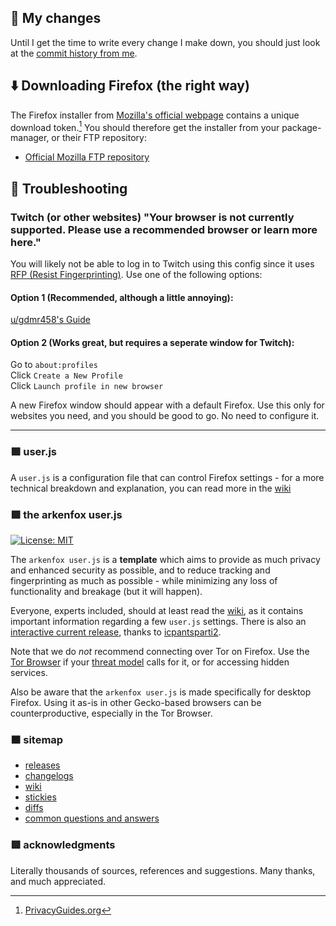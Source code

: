 ## 📃 My changes
Until I get the time to write every change I make down, you should just look at the [commit history from me](https://github.com/Wraaath/user.js/commits/master/?author=Wraaath).

## ⬇️ Downloading Firefox (the right way)
The Firefox installer from [Mozilla's official webpage](https://www.mozilla.org/en-US/firefox/new/) contains a unique download token.[^1] You should therefore get the installer from your package-manager, or their FTP repository:
* [Official Mozilla FTP repository](https://ftp.mozilla.org/pub/firefox/releases/)

[^1]: [PrivacyGuides.org](https://www.privacyguides.org/en/desktop-browsers/?h=firefox#firefox)

## 📖 Troubleshooting
### Twitch (or other websites) "Your browser is not currently supported. Please use a recommended browser or learn more here."
You will likely not be able to log in to Twitch using this config since it uses [RFP (Resist Fingerprinting)](https://github.com/arkenfox/user.js/wiki/3.3-Overrides-%5BTo-RFP-or-Not%5D#-fingerprinting). Use one of the following options:

#### Option 1 (Recommended, although a little annoying):
[u/gdmr458's Guide](https://www.reddit.com/r/LibreWolf/comments/17c8owv/comment/k5w373h/?utm_source=share&utm_medium=web3x&utm_name=web3xcss&utm_term=1&utm_content=share_button)

#### Option 2 (Works great, but requires a seperate window for Twitch):
Go to `about:profiles` \
Click `Create a New Profile` \
Click `Launch profile in new browser`

A new Firefox window should appear with a default Firefox. Use this only for websites you need, and you should be good to go. No need to configure it.

---

### 🟪  user.js
A `user.js` is a configuration file that can control Firefox settings - for a more technical breakdown and explanation, you can read more in the [wiki](https://github.com/arkenfox/user.js/wiki/2.1-User.js)

### 🟩  the arkenfox user.js

[![License: MIT](https://img.shields.io/badge/License-MIT-yellow.svg)](https://opensource.org/licenses/MIT)

The `arkenfox user.js` is a **template** which aims to provide as much privacy and enhanced security as possible, and to reduce tracking and fingerprinting as much as possible - while minimizing any loss of functionality and breakage (but it will happen).

Everyone, experts included, should at least read the [wiki](https://github.com/arkenfox/user.js/wiki), as it contains important information regarding a few `user.js` settings. There is also an [interactive current release](https://arkenfox.github.io/gui/), thanks to [icpantsparti2](https://github.com/icpantsparti2).

Note that we do *not* recommend connecting over Tor on Firefox. Use the [Tor Browser](https://www.torproject.org/projects/torbrowser.html.en) if your [threat model](https://2019.www.torproject.org/about/torusers.html) calls for it, or for accessing hidden services.

Also be aware that the `arkenfox user.js` is made specifically for desktop Firefox. Using it as-is in other Gecko-based browsers can be counterproductive, especially in the Tor Browser.

### 🟧  sitemap

 - [releases](https://github.com/arkenfox/user.js/releases)
 - [changelogs](https://github.com/arkenfox/user.js/issues?utf8=%E2%9C%93&q=is%3Aissue+label%3Achangelog)
 - [wiki](https://github.com/arkenfox/user.js/wiki)
 - [stickies](https://github.com/arkenfox/user.js/issues?q=is%3Aissue+is%3Aopen+label%3A%22sticky+topic%22)
 - [diffs](https://github.com/arkenfox/user.js/issues?q=is%3Aissue+label%3Adiffs)
 - [common questions and answers](https://github.com/arkenfox/user.js/issues?q=is%3Aissue+label%3Aanswered)

### 🟥  acknowledgments
Literally thousands of sources, references and suggestions. Many thanks, and much appreciated.
